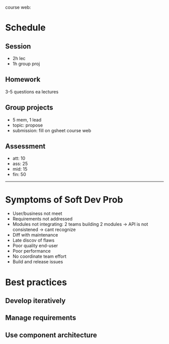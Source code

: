 course web:

# Schedule
## Session
- 2h lec
- 1h group proj

## Homework
3-5 questions ea lectures

## Group projects
- 5 mem, 1 lead
- topic: propose
- submission: fill on gsheet course web

## Assessment
- att: 10
- ass: 25
- mid: 15
- fin: 50

---
# Symptoms of Soft Dev Prob
- User/business not meet
- Requirements not addressed
- Modules not integrating: 2 teams building 2 modules -> API is not consistened -> cant recognize
- Diff with maintenance
- Late discov of flaws
- Poor quality end-user 
- Poor performance
- No coordinate team effort
- Build and release issues

# Best practices
## Develop iteratively
## Manage requirements
## Use component architecture
## 

